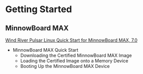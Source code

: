 # Getting Started


## MinnowBoard MAX

[Wind River Pulsar Linux Quick Start for MinnowBoard MAX, 7.0](https://knowledge.windriver.com/en-us/000_Products/000/060/000/030/000_Wind_River_Pulsar_Linux_Quick_Start_for_MinnowBoard_MAX%2C_7.0)

- MinnowBoard MAX Quick Start
  - Downloading the Certified MinnowBoard MAX Image
  - Loading the Certified Image onto a Memory Device
  - Booting Up the MinnowBoard MAX Device




